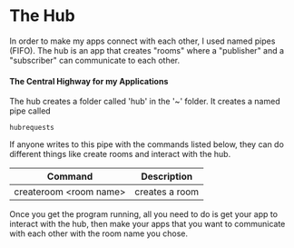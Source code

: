 # The Hub

In order to make my apps connect with each other, I used named pipes (FIFO). The hub is an app
that creates "rooms" where a "publisher" and a "subscriber" can communicate to each other.

#### The Central Highway for my Applications

The hub creates a folder called 'hub' in the '~' folder. It creates a named pipe called 

```
hubrequests
```

If anyone writes to this pipe with the commands listed below, they can do different things
like create rooms and interact with the hub.

|Command|Description|
|---|---|
|createroom \<room name\>|creates a room|

Once you get the program running, all you need to do is get your app to interact with the hub,
then make your apps that you want to communicate with each other with the room name you chose.
